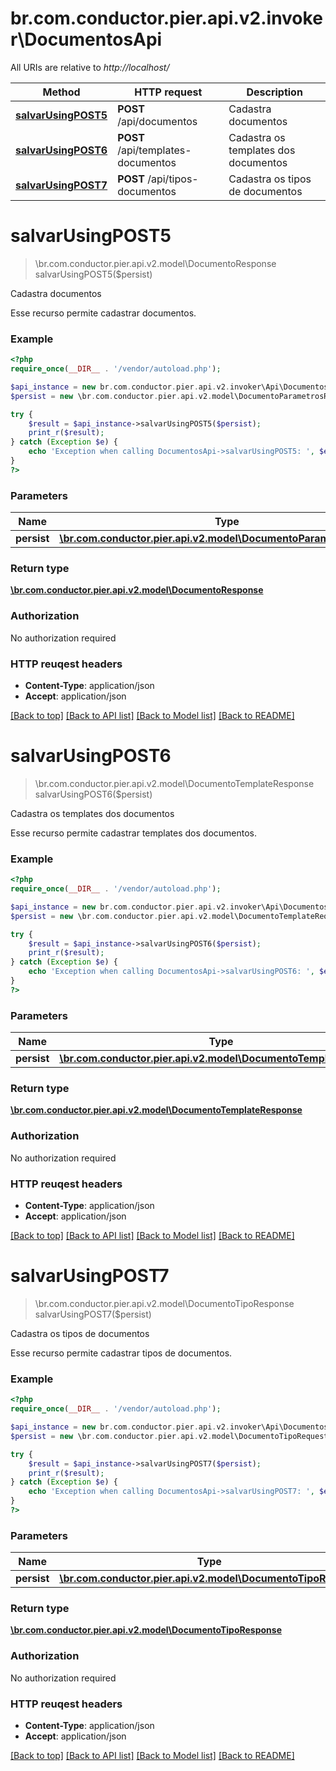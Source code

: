 # br.com.conductor.pier.api.v2.invoker\DocumentosApi

All URIs are relative to *http://localhost/*

Method | HTTP request | Description
------------- | ------------- | -------------
[**salvarUsingPOST5**](DocumentosApi.md#salvarUsingPOST5) | **POST** /api/documentos | Cadastra documentos
[**salvarUsingPOST6**](DocumentosApi.md#salvarUsingPOST6) | **POST** /api/templates-documentos | Cadastra os templates dos documentos
[**salvarUsingPOST7**](DocumentosApi.md#salvarUsingPOST7) | **POST** /api/tipos-documentos | Cadastra os tipos de documentos


# **salvarUsingPOST5**
> \br.com.conductor.pier.api.v2.model\DocumentoResponse salvarUsingPOST5($persist)

Cadastra documentos

Esse recurso permite cadastrar documentos.

### Example 
```php
<?php
require_once(__DIR__ . '/vendor/autoload.php');

$api_instance = new br.com.conductor.pier.api.v2.invoker\Api\DocumentosApi();
$persist = new \br.com.conductor.pier.api.v2.model\DocumentoParametrosRequest(); // \br.com.conductor.pier.api.v2.model\DocumentoParametrosRequest | persist

try { 
    $result = $api_instance->salvarUsingPOST5($persist);
    print_r($result);
} catch (Exception $e) {
    echo 'Exception when calling DocumentosApi->salvarUsingPOST5: ', $e->getMessage(), "\n";
}
?>
```

### Parameters

Name | Type | Description  | Notes
------------- | ------------- | ------------- | -------------
 **persist** | [**\br.com.conductor.pier.api.v2.model\DocumentoParametrosRequest**](\br.com.conductor.pier.api.v2.model\DocumentoParametrosRequest.md)| persist | 

### Return type

[**\br.com.conductor.pier.api.v2.model\DocumentoResponse**](DocumentoResponse.md)

### Authorization

No authorization required

### HTTP reuqest headers

 - **Content-Type**: application/json
 - **Accept**: application/json

[[Back to top]](#) [[Back to API list]](../README.md#documentation-for-api-endpoints) [[Back to Model list]](../README.md#documentation-for-models) [[Back to README]](../README.md)

# **salvarUsingPOST6**
> \br.com.conductor.pier.api.v2.model\DocumentoTemplateResponse salvarUsingPOST6($persist)

Cadastra os templates dos documentos

Esse recurso permite cadastrar templates dos documentos.

### Example 
```php
<?php
require_once(__DIR__ . '/vendor/autoload.php');

$api_instance = new br.com.conductor.pier.api.v2.invoker\Api\DocumentosApi();
$persist = new \br.com.conductor.pier.api.v2.model\DocumentoTemplateRequest(); // \br.com.conductor.pier.api.v2.model\DocumentoTemplateRequest | persist

try { 
    $result = $api_instance->salvarUsingPOST6($persist);
    print_r($result);
} catch (Exception $e) {
    echo 'Exception when calling DocumentosApi->salvarUsingPOST6: ', $e->getMessage(), "\n";
}
?>
```

### Parameters

Name | Type | Description  | Notes
------------- | ------------- | ------------- | -------------
 **persist** | [**\br.com.conductor.pier.api.v2.model\DocumentoTemplateRequest**](\br.com.conductor.pier.api.v2.model\DocumentoTemplateRequest.md)| persist | 

### Return type

[**\br.com.conductor.pier.api.v2.model\DocumentoTemplateResponse**](DocumentoTemplateResponse.md)

### Authorization

No authorization required

### HTTP reuqest headers

 - **Content-Type**: application/json
 - **Accept**: application/json

[[Back to top]](#) [[Back to API list]](../README.md#documentation-for-api-endpoints) [[Back to Model list]](../README.md#documentation-for-models) [[Back to README]](../README.md)

# **salvarUsingPOST7**
> \br.com.conductor.pier.api.v2.model\DocumentoTipoResponse salvarUsingPOST7($persist)

Cadastra os tipos de documentos

Esse recurso permite cadastrar tipos de documentos.

### Example 
```php
<?php
require_once(__DIR__ . '/vendor/autoload.php');

$api_instance = new br.com.conductor.pier.api.v2.invoker\Api\DocumentosApi();
$persist = new \br.com.conductor.pier.api.v2.model\DocumentoTipoRequest(); // \br.com.conductor.pier.api.v2.model\DocumentoTipoRequest | persist

try { 
    $result = $api_instance->salvarUsingPOST7($persist);
    print_r($result);
} catch (Exception $e) {
    echo 'Exception when calling DocumentosApi->salvarUsingPOST7: ', $e->getMessage(), "\n";
}
?>
```

### Parameters

Name | Type | Description  | Notes
------------- | ------------- | ------------- | -------------
 **persist** | [**\br.com.conductor.pier.api.v2.model\DocumentoTipoRequest**](\br.com.conductor.pier.api.v2.model\DocumentoTipoRequest.md)| persist | 

### Return type

[**\br.com.conductor.pier.api.v2.model\DocumentoTipoResponse**](DocumentoTipoResponse.md)

### Authorization

No authorization required

### HTTP reuqest headers

 - **Content-Type**: application/json
 - **Accept**: application/json

[[Back to top]](#) [[Back to API list]](../README.md#documentation-for-api-endpoints) [[Back to Model list]](../README.md#documentation-for-models) [[Back to README]](../README.md)

